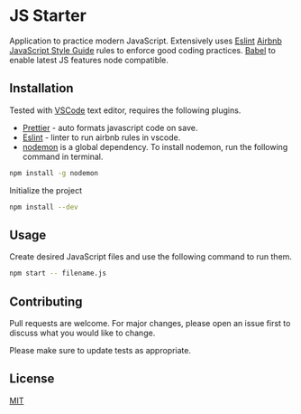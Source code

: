# JS Starter

Application to practice modern JavaScript. Extensively uses [Eslint](https://eslint.org) [Airbnb JavaScript Style Guide](https://github.com/airbnb/javascript) rules to enforce good coding practices. [Babel](https://babeljs.io) to enable latest JS features node compatible.

## Installation

Tested with [VSCode](https://code.visualstudio.com/) text editor, requires the following plugins.

- [Prettier](https://marketplace.visualstudio.com/items?itemName=esbenp.prettier-vscode) - auto formats javascript code on save.
- [Eslint](https://marketplace.visualstudio.com/items?itemName=dbaeumer.vscode-eslint) - linter to run airbnb rules in vscode.
- [nodemon](https://github.com/remy/nodemon) is a global dependency. To install nodemon, run the following command in terminal.

```bash
npm install -g nodemon
```

Initialize the project

```bash
npm install --dev
```

## Usage

Create desired JavaScript files and use the following command to run them.

```bash
npm start -- filename.js
```

## Contributing

Pull requests are welcome. For major changes, please open an issue first to discuss what you would like to change.

Please make sure to update tests as appropriate.

## License

[MIT](https://choosealicense.com/licenses/mit/)
